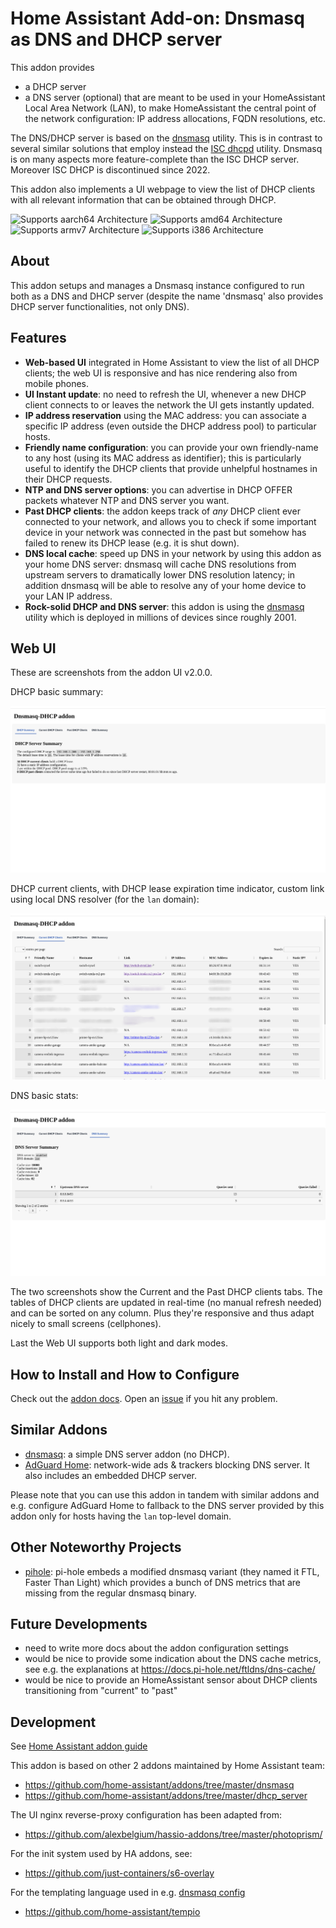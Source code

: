 # Home Assistant Add-on: Dnsmasq as DNS and DHCP server

This addon provides 
* a DHCP server
* a DNS server (optional)
that are meant to be used in your HomeAssistant Local Area Network (LAN), to make HomeAssistant the central point of 
the network configuration: IP address allocations, FQDN resolutions, etc.

The DNS/DHCP server is based on the [dnsmasq](https://thekelleys.org.uk/dnsmasq/doc.html) utility. 
This is in contrast to several similar solutions that employ instead the [ISC dhcpd](https://www.isc.org/dhcp/) utility.
Dnsmasq is on many aspects more feature-complete than the ISC DHCP server. Moreover ISC DHCP is discontinued since 2022.

This addon also implements a UI webpage to view the list of DHCP clients with all relevant information that can be obtained through DHCP.

![Supports aarch64 Architecture][aarch64-shield] ![Supports amd64 Architecture][amd64-shield] ![Supports armv7 Architecture][armv7-shield] ![Supports i386 Architecture][i386-shield]

## About

This addon setups and manages a Dnsmasq instance configured to run both as a DNS and DHCP server (despite the name 'dnsmasq' also provides DHCP server functionalities, not only DNS).

[aarch64-shield]: https://img.shields.io/badge/aarch64-yes-green.svg
[amd64-shield]: https://img.shields.io/badge/amd64-yes-green.svg
[armv7-shield]: https://img.shields.io/badge/armv7-yes-green.svg
[i386-shield]: https://img.shields.io/badge/i386-yes-green.svg

## Features

* **Web-based UI** integrated in Home Assistant to view the list of all DHCP clients; the web UI is responsive and has nice rendering also from mobile phones.
* **UI Instant update**: no need to refresh the UI, whenever a new DHCP client connects to or leaves the network
  the UI gets instantly updated.
* **IP address reservation** using the MAC address: you can associate a specific IP address (even outside
  the DHCP address pool) to particular hosts.
* **Friendly name configuration**: you can provide your own friendly-name to any host (using its MAC address
  as identifier); this is particularly useful to identify the DHCP clients that provide unhelpful hostnames
  in their DHCP requests.
* **NTP and DNS server options**: you can advertise in DHCP OFFER packets whatever NTP and DNS server you want.
* **Past DHCP clients**: the addon keeps track of _any_ DHCP client ever connected to your network, and allows you to check if some important device in your network was connected in the past but somehow has failed to renew its DHCP lease (e.g. it is shut down).
* **DNS local cache**: speed up DNS in your network by using this addon as your home DNS server: dnsmasq will cache DNS resolutions from upstream servers to dramatically lower DNS resolution latency; in addition dnsmasq will be able to resolve any of your home device to your LAN IP address.
* **Rock-solid DHCP and DNS server**: this addon is using the [dnsmasq](https://thekelleys.org.uk/dnsmasq/doc.html) utility which is deployed in millions of devices since roughly 2001.

## Web UI

These are screenshots from the addon UI v2.0.0.

DHCP basic summary:

<img src="docs/screenshot1.png" alt="WebUI screenshot"/>

DHCP current clients, with DHCP lease expiration time indicator, custom link using local DNS resolver (for the `lan` domain):

<img src="docs/screenshot2.png" alt="WebUI screenshot"/>

DNS basic stats:

<img src="docs/screenshot3.png" alt="WebUI screenshot"/>

The two screenshots show the Current and the Past DHCP clients tabs.
The tables of DHCP clients are updated in real-time (no manual refresh needed) and can be sorted on any column.
Plus they're responsive and thus adapt nicely to small screens (cellphones).

Last the Web UI supports both light and dark modes.

## How to Install and How to Configure

Check out the [addon docs](DOCS.md). Open an [issue](https://github.com/f18m/ha-addon-dnsmasq-dhcp-server/issues) if you hit any problem.

## Similar Addons

* [dnsmasq](https://github.com/home-assistant/addons/tree/master/dnsmasq): a simple DNS server addon (no DHCP).
* [AdGuard Home](https://github.com/hassio-addons/addon-adguard-home): network-wide ads & trackers blocking DNS server. It also includes an embedded DHCP server.

Please note that you can use this addon in tandem with similar addons and e.g. configure AdGuard Home to fallback to the DNS server provided by this addon only for hosts having the `lan` top-level domain.

## Other Noteworthy Projects

* [pihole](https://pi-hole.net/): pi-hole embeds a modified dnsmasq variant (they named it FTL, Faster Than Light) which provides a bunch of DNS metrics that are missing from the regular dnsmasq binary.

## Future Developments

* need to write more docs about the addon configuration settings
* would be nice to provide some indication about the DNS cache metrics, see e.g. the explanations at https://docs.pi-hole.net/ftldns/dns-cache/ 
* would be nice to provide an HomeAssistant sensor about DHCP clients transitioning from "current" to "past"


## Development

See [Home Assistant addon guide](https://developers.home-assistant.io/docs/add-ons)

This addon is based on other 2 addons maintained by Home Assistant team:
* https://github.com/home-assistant/addons/tree/master/dnsmasq
* https://github.com/home-assistant/addons/tree/master/dhcp_server

The UI nginx reverse-proxy configuration has been adapted from:
* https://github.com/alexbelgium/hassio-addons/tree/master/photoprism/

For the init system used by HA addons, see:
* https://github.com/just-containers/s6-overlay

For the templating language used in e.g. [dnsmasq config](./rootfs/usr/share/tempio/dnsmasq.config)
* https://github.com/home-assistant/tempio